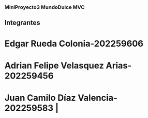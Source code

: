 ### MiniProyecto3 MundoDulce MVC
## Integrantes




# Edgar Rueda Colonia-202259606 
# Adrian Felipe Velasquez Arias-202259456  
# Juan Camilo Díaz Valencia-202259583 |


